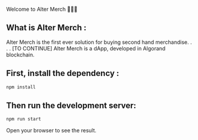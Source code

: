 Welcome to Alter Merch 👕🧢👜

## What is Alter Merch :

Alter Merch is the first ever solution for buying second hand merchandise. . . . [TO CONTINUE]
Alter Merch is a dApp, developed in Algorand blockchain.

## First, install the dependency :

```bash
npm install
```

## Then run the development server:

```bash
npm run start
```

Open your browser to see the result.
